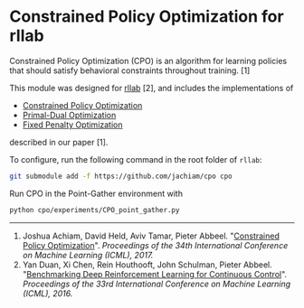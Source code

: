 # Constrained Policy Optimization for rllab

Constrained Policy Optimization (CPO) is an algorithm for learning policies that should satisfy behavioral constraints throughout training. [1]

This module was designed for [rllab](https://github.com/openai/rllab) [2], and includes the implementations of
- [Constrained Policy Optimization](https://github.com/jachiam/cpo/blob/master/algos/safe/cpo.py)
- [Primal-Dual Optimization](https://github.com/jachiam/cpo/blob/master/algos/safe/pdo.py)
- [Fixed Penalty Optimization](https://github.com/jachiam/cpo/blob/master/algos/safe/fpo.py)

described in our paper [1]. 

To configure, run the following command in the root folder of `rllab`:

```bash
git submodule add -f https://github.com/jachiam/cpo cpo
```

Run CPO in the Point-Gather environment with
```bash
python cpo/experiments/CPO_point_gather.py 
```

***

1. Joshua Achiam, David Held, Aviv Tamar, Pieter Abbeel. "[Constrained Policy Optimization](https://arxiv.org/abs/1705.10528)". _Proceedings of the 34th International Conference on Machine Learning (ICML), 2017._ 
2. Yan Duan, Xi Chen, Rein Houthooft, John Schulman, Pieter Abbeel. "[Benchmarking Deep Reinforcement Learning for Continuous Control](http://arxiv.org/abs/1604.06778)". _Proceedings of the 33rd International Conference on Machine Learning (ICML), 2016._

